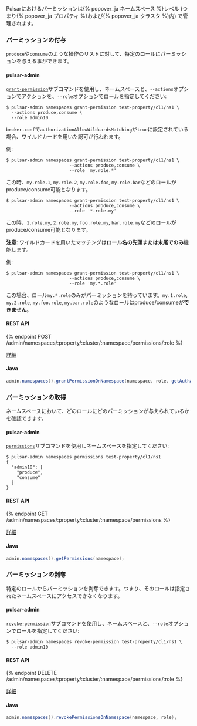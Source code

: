 Pulsarにおけるパーミッションは{% popover_ja ネームスペース %}レベル (つまり{% popover_ja プロパティ %}および{% popover_ja クラスタ %}内) で管理されます。

### パーミッションの付与

`produce`や`consume`のような操作のリストに対して、特定のロールにパーミッションを与える事ができます。

#### pulsar-admin

[`grant-permission`](../../reference/CliTools#pulsar-admin-namespaces-grant-permission)サブコマンドを使用し、ネームスペースと、`--actions`オプションでアクションを、`--role`オプションでロールを指定してください:

```shell
$ pulsar-admin namespaces grant-permission test-property/cl1/ns1 \
  --actions produce,consume \
  --role admin10
```

`broker.conf`で`authorizationAllowWildcardsMatching`が`true`に設定されている場合、ワイルドカードを用いた認可が行われます。

例:

```shell
$ pulsar-admin namespaces grant-permission test-property/cl1/ns1 \
                        --actions produce,consume \
                        --role 'my.role.*'
```

この時、`my.role.1`, `my.role.2`, `my.role.foo`, `my.role.bar`などのロールがproduce/consume可能となります。

```shell
$ pulsar-admin namespaces grant-permission test-property/cl1/ns1 \
                        --actions produce,consume \
                        --role '*.role.my'
```

この時、`1.role.my`, `2.role.my`, `foo.role.my`, `bar.role.my`などのロールがproduce/consume可能となります。

**注意**: ワイルドカードを用いたマッチングは**ロール名の先頭または末尾でのみ**機能します。

例:

```shell
$ pulsar-admin namespaces grant-permission test-property/cl1/ns1 \
                        --actions produce,consume \
                        --role 'my.*.role'
```

この場合、ロール`my.*.role`のみがパーミッションを持っています。`my.1.role`, `my.2.role`, `my.foo.role`, `my.bar.role`のようなロールはproduce/consumeが**できません**。

#### REST API

{% endpoint POST /admin/namespaces/:property/:cluster/:namespace/permissions/:role %}

[詳細](../../reference/RestApi#/admin/namespaces/:property/:cluster/:namespace/permissions/:role)

#### Java

```java
admin.namespaces().grantPermissionOnNamespace(namespace, role, getAuthActions(actions));
```

### パーミッションの取得

ネームスペースにおいて、どのロールにどのパーミッションが与えられているかを確認できます。

#### pulsar-admin

[`permissions`](../../reference/CliTools#pulsar-admin-namespaces-permissions)サブコマンドを使用しネームスペースを指定してください:

```shell
$ pulsar-admin namespaces permissions test-property/cl1/ns1
{
  "admin10": [
    "produce",
    "consume"
  ]
}   
```

#### REST API

{% endpoint GET /admin/namespaces/:property/:cluster/:namespace/permissions %}

[詳細](../../reference/RestApi#/admin/namespaces/:property/:cluster/:namespace/permissions)

#### Java

```java
admin.namespaces().getPermissions(namespace);
```

### パーミッションの剥奪

特定のロールからパーミッションを剥奪できます。つまり、そのロールは指定されたネームスペースにアクセスできなくなります。

#### pulsar-admin

[`revoke-permission`](../../reference/CliTools#pulsar-admin-revoke-permission)サブコマンドを使用し、ネームスペースと、`--role`オプションでロールを指定してください:

```shell
$ pulsar-admin namespaces revoke-permission test-property/cl1/ns1 \
  --role admin10
```

#### REST API

{% endpoint DELETE /admin/namespaces/:property/:cluster/:namespace/permissions/:role %}

[詳細](../../reference/RestApi#/admin/namespaces/:property/:cluster/:namespace/permissions/:role)

#### Java

```java
admin.namespaces().revokePermissionsOnNamespace(namespace, role);
```
